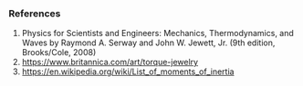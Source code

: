 ### References
1.	Physics for Scientists and Engineers: Mechanics, Thermodynamics, and Waves by Raymond A. Serway and John W. Jewett, Jr. (9th edition, Brooks/Cole, 2008)
2.	https://www.britannica.com/art/torque-jewelry
3.	https://en.wikipedia.org/wiki/List_of_moments_of_inertia
